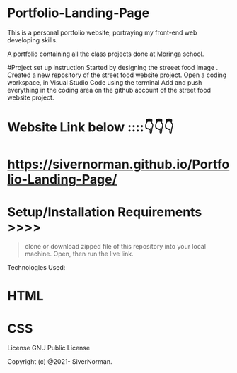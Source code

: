# Portfolio-Landing-Page
This is a personal portfolio website, portraying my front-end web developing skills.

A portfolio containing all the class projects done at Moringa school.

#Project set up instruction Started by designing the streeet food image . Created a new repository of the street food website project. Open a coding workspace, in Visual Studio Code using the terminal Add and push everything in the coding area on the github account of the street food website project.

# Website Link below ::::👇️👇️👇️
# https://sivernorman.github.io/Portfolio-Landing-Page/

# Setup/Installation Requirements >>>>

> clone or download zipped file of this repository into your local machine.
> Open, then run the live link.

Technologies Used:
# HTML 
# CSS



License
GNU Public License

Copyright (c) @2021- SiverNorman.
